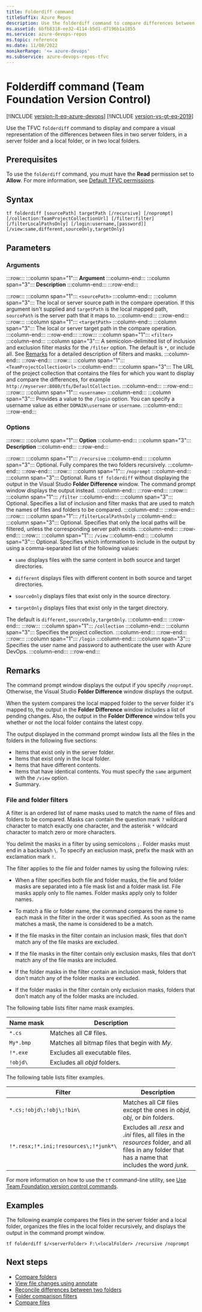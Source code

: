 ```yaml
---
title: Folderdiff command
titleSuffix: Azure Repos
description: Use the folderdiff command to compare differences between folders in Team Foundation Version Control (TFVC).
ms.assetid: 6bfb8318-ee32-4114-b5d1-d7196b1a1855
ms.service: azure-devops-repos
ms.topic: reference
ms.date: 11/08/2022
monikerRange: '<= azure-devops'
ms.subservice: azure-devops-repos-tfvc
---
```



# Folderdiff command (Team Foundation Version Control)


[!INCLUDE [version-lt-eq-azure-devops](../../includes/version-lt-eq-azure-devops.md)]
[!INCLUDE [version-vs-gt-eq-2019](../../includes/version-vs-gt-eq-2019.md)]

Use the TFVC `folderdiff` command to display and compare a visual representation of the differences between files in two server folders, in a server folder and a local folder, or in two local folders.

## Prerequisites

To use the `folderdiff` command, you must have the **Read** permission set to **Allow**. For more information, see [Default TFVC permissions](../../organizations/security/default-tfvc-permissions.md).

## Syntax

```
tf folderdiff [sourcePath] targetPath [/recursive] [/noprompt] [/collection:TeamProjectCollectionUrl] [/filter:filter] [/filterLocalPathsOnly] [/login:username,[password]] [/view:same,different,sourceOnly,targetOnly]
```

## Parameters

### Arguments

:::row:::
   :::column span="1":::
   **Argument**
   :::column-end:::
   :::column span="3":::
   **Description**
   :::column-end:::
:::row-end:::

:::row:::
   :::column span="1":::
   `<sourcePath>`
   :::column-end:::
   :::column span="3":::
   The local or server source path in the compare operation. If this argument isn't supplied and `targetPath` is the local mapped path, `sourcePath` is the server path that it maps to.
   :::column-end:::
:::row-end:::
:::row:::
   :::column span="1":::
   `<targetPath>`
   :::column-end:::
   :::column span="3":::
   The local or server target path in the compare operation.
   :::column-end:::
:::row-end:::
:::row:::
   :::column span="1":::
   `<filter>`
   :::column-end:::
   :::column span="3":::
   A semicolon-delimited list of inclusion and exclusion filter masks for the `/filter` option. The default is `*`, or include all. See [Remarks](#remarks) for a detailed description of filters and masks.
   :::column-end:::
:::row-end:::
:::row:::
   :::column span="1":::
   `<TeamProjectCollectionUrl>`
   :::column-end:::
   :::column span="3":::
   The URL of the project collection that contains the files for which you want to display and compare the differences, for example `http://myserver:8080/tfs/DefaultCollection`.
   :::column-end:::
:::row-end:::
:::row:::
   :::column span="1":::
   `<username>`
   :::column-end:::
   :::column span="3":::
   Provides a value to the `/login` option. You can specify a username value as either `DOMAIN\username` or `username`.
   :::column-end:::
:::row-end:::

### Options

:::row:::
   :::column span="1":::
   **Option**
   :::column-end:::
   :::column span="3":::
   **Description**
   :::column-end:::
:::row-end:::

:::row:::
   :::column span="1":::
   `/recursive`
   :::column-end:::
   :::column span="3":::
   Optional. Fully compares the two folders recursively.
   :::column-end:::
:::row-end:::
:::row:::
   :::column span="1":::
   `/noprompt`
   :::column-end:::
   :::column span="3":::
   Optional. Runs `tf folderdiff` without displaying the output in the Visual Studio **Folder Difference** window. The command prompt window displays the output instead.
   :::column-end:::
:::row-end:::
:::row:::
   :::column span="1":::
   `/filter`
   :::column-end:::
   :::column span="3":::
   Optional. Specifies a list of inclusion and filter masks that are used to match the names of files and folders to be compared.
   :::column-end:::
:::row-end:::
:::row:::
   :::column span="1":::
   `/filterLocalPathsOnly`
   :::column-end:::
   :::column span="3":::
   Optional. Specifies that only the local paths will be filtered, unless the corresponding server path exists.
   :::column-end:::
:::row-end:::
:::row:::
   :::column span="1":::
   `/view`
   :::column-end:::
   :::column span="3":::
   Optional. Specifies which information to include in the output by using a comma-separated list of the following values:

   - `same` displays files with the same content in both source and target directories.

   - `different` displays files with different content in both source and target directories.

   - `sourceOnly` displays files that exist only in the source directory.

   - `targetOnly` displays files that exist only in the target directory.

   The default is `different,sourceOnly,targetOnly`.
   :::column-end:::
:::row-end:::
:::row:::
   :::column span="1":::
   `/collection`
   :::column-end:::
   :::column span="3":::
   Specifies the project collection.
   :::column-end:::
:::row-end:::
:::row:::
   :::column span="1":::
   `/login`
   :::column-end:::
   :::column span="3":::
   Specifies the user name and password to authenticate the user with Azure DevOps.
   :::column-end:::
:::row-end:::

## Remarks
The command prompt window displays the output if you specify `/noprompt`. Otherwise, the Visual Studio **Folder Difference** window displays the output.

When the system compares the local mapped folder to the server folder it's mapped to, the output in the **Folder Difference** window includes a list of pending changes. Also, the output in the **Folder Difference** window tells you whether or not the local folder contains the latest copy.

The output displayed in the command prompt window lists all the files in the folders in the following five sections:

-   Items that exist only in the server folder.
-   Items that exist only in the local folder.
-   Items that have different contents.
-   Items that have identical contents. You must specify the `same` argument with the `/view` option.
-   Summary.

### File and folder filters

A filter is an ordered list of name masks used to match the name of files and folders to be compared. Masks can contain the question mark `?` wildcard character to match exactly one character, and the asterisk `*` wildcard character to match zero or more characters.

You delimit the masks in a filter by using semicolons `;`. Folder masks must end in a backslash `\`. To specify an exclusion mask, prefix the mask with an exclamation mark `!`.

The filter applies to the file and folder names by using the following rules:

-   When a filter specifies both file and folder masks, the file and folder masks are separated into a file mask list and a folder mask list. File masks apply only to file names. Folder masks apply only to folder names.

-   To match a file or folder name, the command compares the name to each mask in the filter in the order it was specified. As soon as the name matches a mask, the name is considered to be a match.

-   If the file masks in the filter contain an inclusion mask, files that don't match any of the file masks are excluded.

-   If the file masks in the filter contain only exclusion masks, files that don't match any of the file masks are included.

-   If the folder masks in the filter contain an inclusion mask, folders that don't match any of the folder masks are excluded.

-   If the folder masks in the filter contain only exclusion masks, folders that don't match any of the folder masks are included.

The following table lists filter name mask examples.

|**Name mask**|**Description**|
|---|---|
|`*.cs` | Matches all C# files.|
|`My*.bmp` | Matches all bitmap files that begin with *My*.|
|`!*.exe` | Excludes all executable files.|
|`!objd\` | Excludes all *objd* folders.|

The following table lists filter examples.

|**Filter**|**Description**|
|---|---|
|`*.cs;!objd\;!obj\;!bin\` | Matches all C# files except the ones in *objd*, *obj*, or *bin* folders.|
|`!*.resx;!*.ini;!resources\;!*junk*\` | Excludes all *.resx* and *.ini* files, all files in the *resources* folder, and all files in any folder that has a name that includes the word *junk*.|

For more information on how to use the `tf` command-line utility, see [Use Team Foundation version control commands](use-team-foundation-version-control-commands.md).

## Examples
The following example compares the files in the server folder and a local folder, organizes the files in the local folder recursively, and displays the output in the command prompt window.

```
tf folderdiff $/<serverFolder> F:\<localFolder> /recursive /noprompt
```

## Next steps

- [Compare folders](compare-folders.md)
- [View file changes using annotate](view-file-changes-using-annotate.md)
- [Reconcile differences between two folders](reconcile-differences-between-two-folders.md)
- [Folder comparison filters](folder-comparison-filters.md)
- [Compare files](./compare-files.md)

